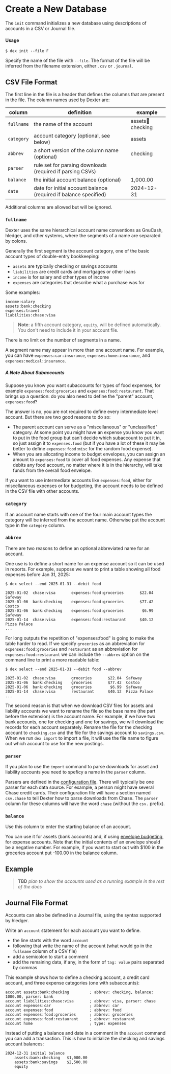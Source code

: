 # Create a New Database

The `init` command initializes a new database using descriptions of accounts in a CSV or Journal file.

#### Usage

<!-- ```
$ dex init --file F [--force]
``` -->

```
$ dex init --file F
```

Specify the name of the file with `--file`.
The format of the file will be inferred from the filename extension, either `.csv` or `.journal`.

<!-- If the database exists already the command will print a warning and exit.
To replace an existing database use `--force`. -->

## CSV File Format

The first line in the file is a header that defines the columns that are present in the file.
The column names used by Dexter are:

| column | definition | example |
| --- | --- | --- |
| `fullname` | the name of the account | assets:bank:checking |
| `category` | account category (optional, see below) | assets |
| `abbrev` | a short version of the column name (optional) | checking |
| `parser` | rule set for parsing downloads (required if parsing CSVs) |
| `balance` | the initial account balance (optional) | 1,000.00 |
| `date` | date for initial account balance (required if balance specified) | 2024-12-31 |

Additional columns are allowed but will be ignored.

### `fullname`

Dexter uses the same hierarchical account name conventions as GnuCash, hledger, and other systems, where
the segments of a name are separated by colons.

Generally the first segment is the account category, one of the basic account types of double-entry bookkeeping:

* `assets` are typically checking or savings accounts
* `liabilities` are credit cards and mortgages or other loans
* `income` is for salary and other types of income
* `expenses` are categories that describe what a purchase was for

Some examples:
```plain
income:salary
assets:bank:checking
expenses:travel
liabilities:chase:visa
```

> **Note**: a fifth account category, `equity`, will be defined automatically.  You don't need to include it in your account file.

There is no limit on the number of segments in a name.

A segment name may appear in more than one account name.
For example, you can have `expenses:car:insurance`, `expenses:home:insurance`, and `expenses:medical:insurance`.

##### A Note About Subaccounts

Suppose you know you want subaccounts for types of food expenses, for example `expenses:food:groceries` and `expenses:food:restaurant`.
That brings up a question:  do you also need to define the "parent" account, `expenses:food`?

The answer is no, you are not required to define every intermediate level account.
But there are two good reasons to do so:

* The parent account can serve as a "miscellaneous" or "unclassified" category.  At some point you might have an expense you know you want to put in the food group but can't decide which subaccount to put it in, so just assign it to `expenses.food` (but if you have a lot of these it may be better to define `expenses:food:misc` for the random food expense).
* When you are allocating income to budget envelopes, you can assign an amount to `expenses:food` to cover all food expenses.  Any expense that debits any food account, no matter where it is in the hierarchy, will take funds from the overall food envelope.

If you want to use intermediate accounts like `expenses:food`, either for miscellaneous expenses or for budgeting, the account needs to be defined in the CSV file with other accounts.

### `category`

If an account name starts with one of the four main account types the category will be inferred from the account name.
Otherwise put the account type in the `category` column.

### `abbrev`

There are two reasons to define an optional abbreviated name for an account.

One use is to define a short name for an expense account so it can be used in reports.
For example, suppose we want to print a table showing all food expenses before Jan 31, 2025:
```plain
$ dex select --end 2025-01-31 --debit food

2025-01-02  chase:visa       expenses:food:groceries       $22.04  Safeway
2025-01-06  bank:checking    expenses:food:groceries       $77.42  Costco
2025-01-06  bank:checking    expenses:food:groceries        $6.99  Safeway
2025-01-14  chase:visa       expenses:food:restaurant      $40.12  Pizza Palace
...
```

For long outputs the repetition of "expenses:food" is going to make the table harder to read.
If we specify `groceries` as an abbreviation for `expenses:food:groceries` and `restaurant` as an abbreviation for `expenses:food:restaurant` we can include the `--abbrev` option on the command line to print a more readable table:
```plain
$ dex select --end 2025-01-31 --debit food --abbrev

2025-01-02  chase:visa       groceries       $22.04  Safeway
2025-01-06  bank:checking    groceries       $77.42  Costco
2025-01-06  bank:checking    groceries        $6.99  Safeway
2025-01-14  chase:visa       restaurant      $40.12  Pizza Palace
...
```

The second reason is that when we download CSV files for assets and liability accounts we want to rename the file so the base name (the part before the extension) is the account name.
For example, if we have two bank accounts, one for checking and one for savings, we will download the records for each account separately.
Rename the file for the checking account to `checking.csv` and the file for the savings account to `savings.csv`.
When we run `dex import` to import a file, it will use the file name to figure out which account to use for the new postings.


### `parser`

If you plan to use the `import` command to parse downloads for asset and liability accounts you need to speficy a name in the `parser` column.

Parsers are defined in the [configuration file](dex_config.md).
There will typically be one parser for each data source.
For example, a person might have several Chase credit cards.
Their configuration file will have a section named `csv.chase` to tell Dexter how to parse downloads from Chase.
The `parser` column for these columns will have the word `chase` (without the `csv.` prefix).

### `balance`

Use this column to enter the starting balance of an account.

You can use it for assets (bank accounts) and, if using [envelope budgeting](envelopes_dex.md), for expense accounts.
Note that the initial contents of an envelope should be a negative number.
For example, if you want to start out with $100 in the groceries account put -100.00 in the balance column.

## Example

> **TBD** _plan to show the accounts used as a running example in the rest of the docs_

## Journal File Format

Accounts can also be defined in a Journal file, using the syntax supported by hledger.

Write an `account` statement for each account you want to define.

* the line starts with the word `account`
* following that write the name of the account (what would go in the `fullname` column of a CSV file)
* add a semicolon to start a comment
* add the remaining data, if any, in the form of `tag: value` pairs separated by commas

This example shows how to define a checking account, a credit card account, and three expense categories (one with subaccounts):

```plain
account assets:bank:checking         ; abbrev: checking, balance: 1000.00, parser: bank
account liabilities:chase:visa       ; abbrev: visa, parser: chase
account expenses:car                 ; abbrev: car
account expenses:food                ; abbrev: food
account expenses:food:groceries      ; abbrev: groceries
account expenses:food:restaurant     ; abbrev: restaurant
account home                         ; type: expenses
```

Instead of putting a balance and date in a comment in the `account` command you can add a transaction.
This is how to initialize the checking and savings account balances:
```plain
2024-12-31 initial balance
    assets:bank:checking   $1,000.00
    assets:bank:savings    $2,500.00
    equity
```
